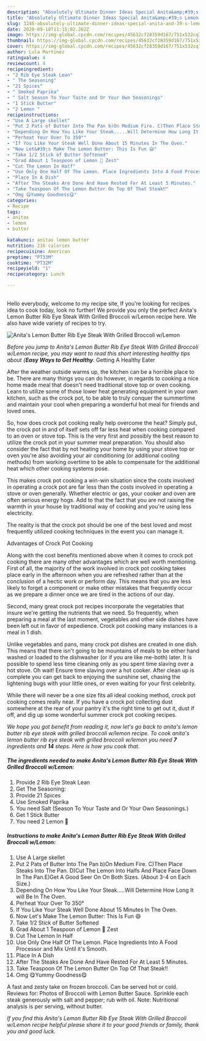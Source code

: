 ```yaml
---
description: "Absolutely Ultimate Dinner Ideas Special Anita&amp;#39;s Lemon Butter Rib Eye Steak With Grilled Broccoli w/Lemon"
title: "Absolutely Ultimate Dinner Ideas Special Anita&amp;#39;s Lemon Butter Rib Eye Steak With Grilled Broccoli w/Lemon"
slug: 3246-absolutely-ultimate-dinner-ideas-special-anita-and-39-s-lemon-butter-rib-eye-steak-with-grilled-broccoli-w-lemon
date: 2020-09-18T11:15:02.262Z
image: https://img-global.cpcdn.com/recipes/45632cf28359d167/751x532cq70/anitas-lemon-butter-rib-eye-steak-with-grilled-broccoli-wlemon-recipe-main-photo.jpg
thumbnail: https://img-global.cpcdn.com/recipes/45632cf28359d167/751x532cq70/anitas-lemon-butter-rib-eye-steak-with-grilled-broccoli-wlemon-recipe-main-photo.jpg
cover: https://img-global.cpcdn.com/recipes/45632cf28359d167/751x532cq70/anitas-lemon-butter-rib-eye-steak-with-grilled-broccoli-wlemon-recipe-main-photo.jpg
author: Lula Martinez
ratingvalue: 4
reviewcount: 4
recipeingredient:
- "2 Rib Eye Steak Lean"
- " The Seasoning"
- "21 Spices"
- " Smoked Paprika"
- " Salt Season To Your Taste and Or Your Own Seasonings"
- "1 Stick Butter"
- "2 Lemon "
recipeinstructions:
- "Use A Large skellet"
- "Put 2 Pats of Butter Into The Pan b)On Medium Fire. C)Then Place Steaks Into The Pan. D)Cut The Lemon Into Halfs And Place Face Down In The Pan.E)Get A Good Seer On On Both Sizes. (About 3-4 on Each Size.)"
- "Depending On How You Like Your Steak.....Will Determine How Long It will Be In The Oven."
- "Perheat Your Over To 350°"
- "If You Like Your Steak Well Done About 15 Minutes In The Oven."
- "Now Let&#39;s Make The Lemon Butter: This Is Fun 😄"
- "Take 1/2 Stick of Butter Softened"
- "Grad About 1 Teaspoon of Lemon 🍋 Zest"
- "Cut The Lemon In Half"
- "Use Only One Half Of The Lemon. Place Ingredients Into A Food Processor and Mix Until it&#39;s Smooth."
- "Place In A Dish"
- "After The Steaks Are Done And Have Rested For At Least 5 Minutes."
- "Take Teaspoon Of The Lemon Butter On Top Of That Steak‼️"
- "Omg 😋Yummy Goodness😋"
categories:
- Recipe
tags:
- anitas
- lemon
- butter

katakunci: anitas lemon butter 
nutrition: 216 calories
recipecuisine: American
preptime: "PT33M"
cooktime: "PT32M"
recipeyield: "1"
recipecategory: Lunch

---
```

<br>
Hello everybody, welcome to my recipe site, If you're looking for recipes idea to cook today, look no further! We provide you only the perfect Anita&#39;s Lemon Butter Rib Eye Steak With Grilled Broccoli w/Lemon recipe here. We also have wide variety of recipes to try.
<br>


![Anita&#39;s Lemon Butter Rib Eye Steak With Grilled Broccoli w/Lemon](https://img-global.cpcdn.com/recipes/45632cf28359d167/751x532cq70/anitas-lemon-butter-rib-eye-steak-with-grilled-broccoli-wlemon-recipe-main-photo.jpg)

<i>Before you jump to Anita&#39;s Lemon Butter Rib Eye Steak With Grilled Broccoli w/Lemon recipe, you may want to read this short interesting healthy tips about {<strong>Easy Ways to Get Healthy</strong>.</i>
Getting A Healthy Eater


After the weather outside warms up, the kitchen can be a horrible place to be. There are many things you can do however, in regards to cooking a nice home made meal that doesn't need traditional stove top or oven cooking. Learn to utilize some of those lower heat generating equipment in your own kitchen, such as the crock pot, to be able to truly conquer the summertime and maintain your cool when preparing a wonderful hot meal for friends and loved ones.

So, how does crock pot cooking really help overcome the heat? Simply put, the crock pot in and of itself sets off far less heat when cooking compared to an oven or stove top. This is the very first and possibly the best reason to utilize the crock pot in your summer meal preparation. You should also consider the fact that by not heating your home by using your stove top or oven you're also avoiding your air conditioning (or additional cooling methods) from working overtime to be able to compensate for the additional heat which other cooking systems pose.

This makes crock pot cooking a win-win situation since the costs involved in operating a crock pot are far less than the costs involved in operating a stove or oven generally. Whether electric or gas, your cooker and oven are often serious energy hogs. Add to that the fact that you are not raising the warmth in your house by traditional way of cooking and you're using less electricity.

 The reality is that the crock pot should be one of the best loved and most frequently utilized cooking techniques in the event you can manage it.  

Advantages of Crock Pot Cooking

Along with the cost benefits mentioned above when it comes to crock pot cooking there are many other advantages which are well worth mentioning. First of all, the majority of the work involved in crock pot cooking takes place early in the afternoon when you are refreshed rather than at the conclusion of a hectic work or perform day. This means that you are less likely to forget a component or make other mistakes that frequently occur as we prepare a dinner once we are tired in the actions of our day.

Second, many great crock pot recipes incorporate the vegetables that insure we're getting the nutrients that we need. So frequently, when preparing a meal at the last moment, vegetables and other side dishes have been left out in favor of expedience. Crock pot cooking many instances is a meal in 1 dish.

 Unlike vegetables and pans, many crock pot dishes are created in one dish. This means that there isn't going to be mountains of meals to be either hand washed or loaded to the dishwasher (or if you are like me-both) later. It is possible to spend less time cleaning only as you spent time slaving over a hot stove. Oh wait! Ensure time slaving over a hot cooker. After clean up is complete you can get back to enjoying the sunshine set, chasing the lightening bugs with your little ones, or even waiting for your first celebrity.

While there will never be a one size fits all ideal cooking method, crock pot cooking comes really near. If you have a crock pot collecting dust somewhere at the rear of your pantry it's the right time to get out it, dust if off, and dig up some wonderful summer crock pot cooking recipes.


<i>We hope you got benefit from reading it, now let's go back to anita&#39;s lemon butter rib eye steak with grilled broccoli w/lemon recipe. To cook anita&#39;s lemon butter rib eye steak with grilled broccoli w/lemon you need <strong>7</strong> ingredients and <strong>14</strong> steps. Here is how you cook that.
</i>

##### The ingredients needed to make Anita&#39;s Lemon Butter Rib Eye Steak With Grilled Broccoli w/Lemon:

1. Provide 2 Rib Eye Steak Lean
1. Get  The Seasoning:
1. Provide 21 Spices
1. Use  Smoked Paprika
1. You need  Salt (Season To Your Taste and Or Your Own Seasonings.)
1. Get 1 Stick Butter
1. You need 2 Lemon 🍋


##### Instructions to make Anita&#39;s Lemon Butter Rib Eye Steak With Grilled Broccoli w/Lemon:

1. Use A Large skellet
1. Put 2 Pats of Butter Into The Pan b)On Medium Fire. C)Then Place Steaks Into The Pan. D)Cut The Lemon Into Halfs And Place Face Down In The Pan.E)Get A Good Seer On On Both Sizes. (About 3-4 on Each Size.)
1. Depending On How You Like Your Steak.....Will Determine How Long It will Be In The Oven.
1. Perheat Your Over To 350°
1. If You Like Your Steak Well Done About 15 Minutes In The Oven.
1. Now Let&#39;s Make The Lemon Butter: This Is Fun 😄
1. Take 1/2 Stick of Butter Softened
1. Grad About 1 Teaspoon of Lemon 🍋 Zest
1. Cut The Lemon In Half
1. Use Only One Half Of The Lemon. Place Ingredients Into A Food Processor and Mix Until it&#39;s Smooth.
1. Place In A Dish
1. After The Steaks Are Done And Have Rested For At Least 5 Minutes.
1. Take Teaspoon Of The Lemon Butter On Top Of That Steak‼️
1. Omg 😋Yummy Goodness😋


A fast and zesty take on frozen broccoli. Can be served hot or cold. Reviews for: Photos of Broccoli with Lemon Butter Sauce. Sprinkle each steak generously with salt and pepper; rub with oil. Note: Nutritional analysis is per serving, without butter. 

<i>If you find this Anita&#39;s Lemon Butter Rib Eye Steak With Grilled Broccoli w/Lemon recipe helpful please share it to your good friends or family, thank you and good luck.</i>
